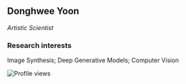 ## Donghwee Yoon
<!-- Master student in [Handong Global University](http://www.handong.edu/eng/)
 -->
 
_Artistic Scientist_

### Research interests
Image Synthesis; Deep Generative Models; Computer Vision

![Profile views](https://gpvc.arturio.dev/DonghweeYoon)
<!--
**DonghweeYoon/DonghweeYoon** is a ✨ _special_ ✨ repository because its `README.md` (this file) appears on your GitHub profile.

Here are some ideas to get you started:

- 🔭 I’m currently working on ...
- 🌱 I’m currently learning ...
- 👯 I’m looking to collaborate on ...
- 🤔 I’m looking for help with ...
- 💬 Ask me about ...
- 📫 How to reach me: ...
- 😄 Pronouns: ...
- ⚡ Fun fact: ...
-->
